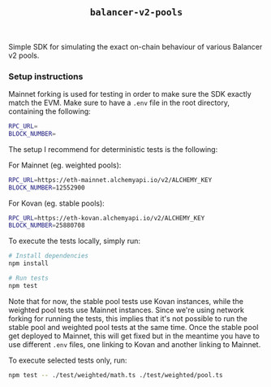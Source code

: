 <div align="center">
  <h2><code>balancer-v2-pools</code></h2>
</div>

<br/>

Simple SDK for simulating the exact on-chain behaviour of various Balancer v2 pools.

### Setup instructions

Mainnet forking is used for testing in order to make sure the SDK exactly match the EVM. Make sure to have a `.env` file in the root directory, containing the following:

```bash
RPC_URL=
BLOCK_NUMBER=
```

The setup I recommend for deterministic tests is the following:

For Mainnet (eg. weighted pools):

```bash
RPC_URL=https://eth-mainnet.alchemyapi.io/v2/ALCHEMY_KEY
BLOCK_NUMBER=12552900
```

For Kovan (eg. stable pools):

```bash
RPC_URL=https://eth-kovan.alchemyapi.io/v2/ALCHEMY_KEY
BLOCK_NUMBER=25880708
```

To execute the tests locally, simply run:

```bash
# Install dependencies
npm install

# Run tests
npm test
```

Note that for now, the stable pool tests use Kovan instances, while the weighted pool tests use Mainnet instances. Since we're using network forking for running the tests, this implies that it's not possible to run the stable pool and weighted pool tests at the same time. Once the stable pool get deployed to Mainnet, this will get fixed but in the meantime you have to use different `.env` files, one linking to Kovan and another linking to Mainnet.

To execute selected tests only, run:

```bash
npm test -- ./test/weighted/math.ts ./test/weighted/pool.ts
```
